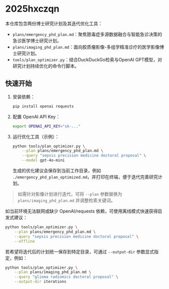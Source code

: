 # 2025hxczqn

本仓库包含两份博士研究计划及其迭代优化工具：

- `plans/emergency_phd_plan.md`：聚焦脓毒症多源数据融合与智能急诊决策的急诊医学博士研究计划。
- `plans/imaging_phd_plan.md`：面向胶质瘤影像-多组学精准诊疗的医学影像博士研究计划。
- `tools/plan_optimizer.py`：结合DuckDuckGo检索与OpenAI GPT模型，对研究计划持续优化的命令行脚本。

## 快速开始

1. 安装依赖：
   ```bash
   pip install openai requests
   ```
2. 配置 OpenAI API Key：
   ```bash
   export OPENAI_API_KEY="sk-..."
   ```
3. 运行优化工具（示例）：
   ```bash
   python tools/plan_optimizer.py \
       --plan plans/emergency_phd_plan.md \
       --query "sepsis precision medicine doctoral proposal" \
       --model gpt-4o-mini
   ```
   生成的优化建议会保存到当前工作目录，例如 `./emergency_phd_plan_optimized.md`，并打印在终端，便于迭代完善研究计划。

> 如需针对影像计划进行迭代，可将 `--plan` 参数替换为 `plans/imaging_phd_plan.md` 并调整检索关键词。

如当前环境无法联网或缺少 OpenAI/requests 依赖，可使用离线模式快速获得启发式建议：

```bash
python tools/plan_optimizer.py \
    --plan plans/emergency_phd_plan.md \
    --query "sepsis precision medicine doctoral proposal" \
    --offline
```

若希望将迭代后的计划统一保存到特定目录，可通过 `--output-dir` 参数显式指定，例如：

```bash
python tools/plan_optimizer.py \
    --plan plans/imaging_phd_plan.md \
    --query "glioma radiomics doctoral proposal" \
    --output-dir iterations
```
